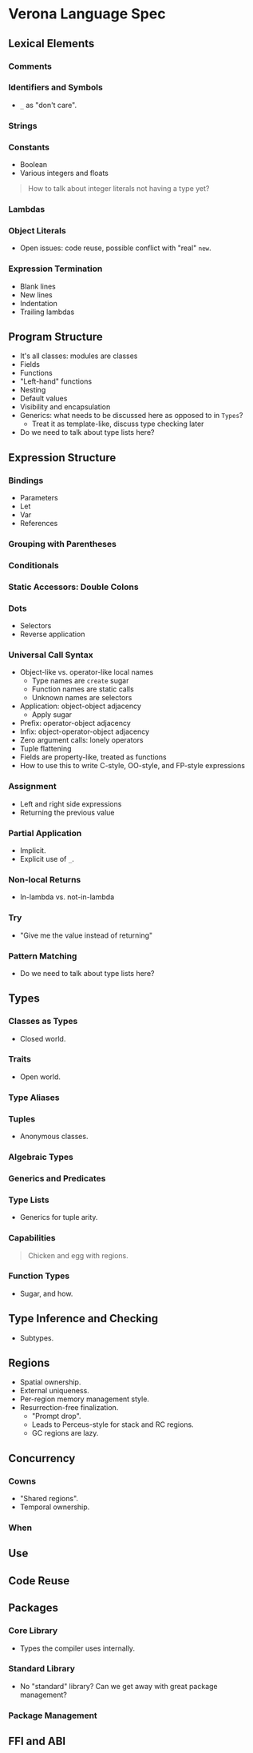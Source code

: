 # Verona Language Spec

## Lexical Elements

### Comments

### Identifiers and Symbols

- `_` as "don't care".

### Strings

### Constants

- Boolean
- Various integers and floats

> How to talk about integer literals not having a type yet?

### Lambdas

### Object Literals

- Open issues: code reuse, possible conflict with "real" `new`.

### Expression Termination

- Blank lines
- New lines
- Indentation
- Trailing lambdas

## Program Structure

- It's all classes: modules are classes
- Fields
- Functions
- "Left-hand" functions
- Nesting
- Default values
- Visibility and encapsulation
- Generics: what needs to be discussed here as opposed to in `Types`?
  - Treat it as template-like, discuss type checking later
- Do we need to talk about type lists here?

## Expression Structure

### Bindings

- Parameters
- Let
- Var
- References

### Grouping with Parentheses

### Conditionals

### Static Accessors: Double Colons

### Dots

- Selectors
- Reverse application

### Universal Call Syntax

- Object-like vs. operator-like local names
  - Type names are `create` sugar
  - Function names are static calls
  - Unknown names are selectors
- Application: object-object adjacency
  - Apply sugar
- Prefix: operator-object adjacency
- Infix: object-operator-object adjacency
- Zero argument calls: lonely operators
- Tuple flattening
- Fields are property-like, treated as functions
- How to use this to write C-style, OO-style, and FP-style expressions

### Assignment

- Left and right side expressions
- Returning the previous value

### Partial Application

- Implicit.
- Explicit use of `_`.

### Non-local Returns

- In-lambda vs. not-in-lambda

### Try

- "Give me the value instead of returning"

### Pattern Matching

- Do we need to talk about type lists here?

## Types

### Classes as Types

- Closed world.

### Traits

- Open world.

### Type Aliases

### Tuples

- Anonymous classes.

### Algebraic Types

### Generics and Predicates

### Type Lists

- Generics for tuple arity.

### Capabilities

> Chicken and egg with regions.

### Function Types

- Sugar, and how.

## Type Inference and Checking

- Subtypes.

## Regions

- Spatial ownership.
- External uniqueness.
- Per-region memory management style.
- Resurrection-free finalization.
  - "Prompt drop".
  - Leads to Perceus-style for stack and RC regions.
  - GC regions are lazy.

## Concurrency

### Cowns

- "Shared regions".
- Temporal ownership.

### When

## Use

## Code Reuse

## Packages

### Core Library

- Types the compiler uses internally.

### Standard Library

- No "standard" library? Can we get away with great package management?

### Package Management

## FFI and ABI

